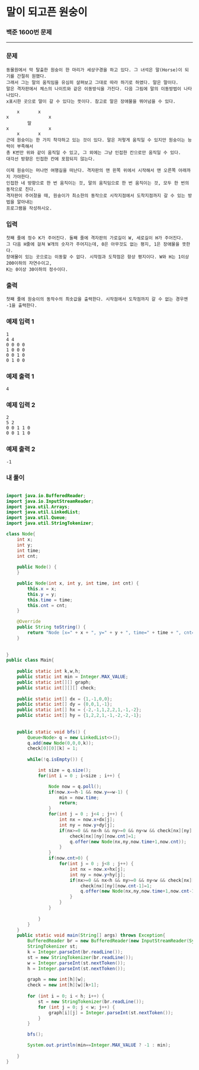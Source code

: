 # 말이 되고픈 원숭이

### 백준 1600번 문제

------------

### 문제

    동물원에서 막 탈출한 원숭이 한 마리가 세상구경을 하고 있다. 그 녀석은 말(Horse)이 되기를 간절히 원했다. 
    그래서 그는 말의 움직임을 유심히 살펴보고 그대로 따라 하기로 하였다. 말은 말이다. 
    말은 격자판에서 체스의 나이트와 같은 이동방식을 가진다. 다음 그림에 말의 이동방법이 나타나있다. 
    x표시한 곳으로 말이 갈 수 있다는 뜻이다. 참고로 말은 장애물을 뛰어넘을 수 있다.

        x	 	x	 
    x	 	 	 	x
            말	 	 
    x	 	 	 	x
        x	 	x	 
    근데 원숭이는 한 가지 착각하고 있는 것이 있다. 말은 저렇게 움직일 수 있지만 원숭이는 능력이 부족해서 
    총 K번만 위와 같이 움직일 수 있고, 그 외에는 그냥 인접한 칸으로만 움직일 수 있다. 
    대각선 방향은 인접한 칸에 포함되지 않는다.

    이제 원숭이는 머나먼 여행길을 떠난다. 격자판의 맨 왼쪽 위에서 시작해서 맨 오른쪽 아래까지 가야한다. 
    인접한 네 방향으로 한 번 움직이는 것, 말의 움직임으로 한 번 움직이는 것, 모두 한 번의 동작으로 친다. 
    격자판이 주어졌을 때, 원숭이가 최소한의 동작으로 시작지점에서 도착지점까지 갈 수 있는 방법을 알아내는 
    프로그램을 작성하시오.

### 입력

    첫째 줄에 정수 K가 주어진다. 둘째 줄에 격자판의 가로길이 W, 세로길이 H가 주어진다. 
    그 다음 H줄에 걸쳐 W개의 숫자가 주어지는데, 0은 아무것도 없는 평지, 1은 장애물을 뜻한다. 
    장애물이 있는 곳으로는 이동할 수 없다. 시작점과 도착점은 항상 평지이다. W와 H는 1이상 200이하의 자연수이고, 
    K는 0이상 30이하의 정수이다.

### 출력

    첫째 줄에 원숭이의 동작수의 최솟값을 출력한다. 시작점에서 도착점까지 갈 수 없는 경우엔 -1을 출력한다.

### 예제 입력 1 

    1
    4 4
    0 0 0 0
    1 0 0 0
    0 0 1 0
    0 1 0 0

### 예제 출력 1 

    4

### 예제 입력 2 

    2
    5 2
    0 0 1 1 0
    0 0 1 1 0

### 예제 출력 2 

    -1

### 내 풀이

```java

import java.io.BufferedReader;
import java.io.InputStreamReader;
import java.util.Arrays;
import java.util.LinkedList;
import java.util.Queue;
import java.util.StringTokenizer;

class Node{
	int x;
	int y;
	int time;
	int cnt;
	
	public Node() {
	}

	public Node(int x, int y, int time, int cnt) {
		this.x = x;
		this.y = y;
		this.time = time;
		this.cnt = cnt;
	}

	@Override
	public String toString() {
		return "Node [x=" + x + ", y=" + y + ", time=" + time + ", cnt=" + cnt + "]";
	}
	
	
}
public class Main{
	
	public static int k,w,h;
	public static int min = Integer.MAX_VALUE;
	public static int[][] graph;
	public static int[][][] check;
	
	public static int[] dx = {1,-1,0,0};
	public static int[] dy = {0,0,1,-1};
	public static int[] hx = {-2,-1,1,2,2,1,-1,-2};
	public static int[] hy = {1,2,2,1,-1,-2,-2,-1};
	
	
	public static void bfs() {
		Queue<Node> q = new LinkedList<>();
		q.add(new Node(0,0,0,k));
		check[0][0][k] = 1;
		
		while(!q.isEmpty()) {

			int size = q.size();
			for(int i = 0 ; i<size ; i++) {

				Node now = q.poll();
				if(now.x==h-1 && now.y==w-1) {
					min = now.time;
					return;
				}
				for(int j = 0 ; j<4 ; j++) {
					int nx = now.x+dx[j];
					int ny = now.y+dy[j];
					if(nx>=0 && nx<h && ny>=0 && ny<w && check[nx][ny][now.cnt]==0 && graph[nx][ny]==0) {
						check[nx][ny][now.cnt]=1;
						q.offer(new Node(nx,ny,now.time+1,now.cnt));
					}
				}
				if(now.cnt>0) {
					for(int j = 0 ; j<8 ; j++) {
						int nx = now.x+hx[j];
						int ny = now.y+hy[j];
						if(nx>=0 && nx<h && ny>=0 && ny<w && check[nx][ny][now.cnt-1]==0 && graph[nx][ny]==0) {
							check[nx][ny][now.cnt-1]=1;
							q.offer(new Node(nx,ny,now.time+1,now.cnt-1));
						}
					}
				}
				
			}
		}
	}
	public static void main(String[] args) throws Exception{
		BufferedReader br = new BufferedReader(new InputStreamReader(System.in));
		StringTokenizer st;
		k = Integer.parseInt(br.readLine());
		st = new StringTokenizer(br.readLine());
		w = Integer.parseInt(st.nextToken());
		h = Integer.parseInt(st.nextToken());
		
		graph = new int[h][w];
		check = new int[h][w][k+1];
		
		for (int i = 0; i < h; i++) {
			st = new StringTokenizer(br.readLine());
			for (int j = 0; j < w; j++) {
				graph[i][j] = Integer.parseInt(st.nextToken());
			}
		}

		bfs();

		System.out.println(min==Integer.MAX_VALUE ? -1 : min);
	
	}
}

```